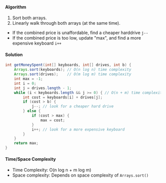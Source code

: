 #### Algorithm

1. Sort both arrays.
1. Linearly walk through both arrays (at the same time).
  - If the combined price is unaffordable, find a cheaper harddrive `j--`
  - If the combined price is too low, update "max", and find a more expensive keyboard `i++`

#### Solution

```java
int getMoneySpent(int[] keyboards, int[] drives, int b) {
    Arrays.sort(keyboards); // O(n log n) time complexity
    Arrays.sort(drives);    // O(m log m) time complexity
    int max = -1;
    int i = 0;
    int j = drives.length - 1;
    while (i < keyboards.length && j >= 0) { // O(n + m) time complexity
        int cost = keyboards[i] + drives[j];
        if (cost > b) {
            j--; // look for a cheaper hard drive
        } else {
            if (cost > max) {
                max = cost;
            }
            i++; // look for a more expensive keyboard
        }
    }
    return max;
}
```

#### Time/Space Complexity

- Time Complexity: O(n log n + m log m)
- Space complexity: Depends on space complexity of `Arrays.sort()`
